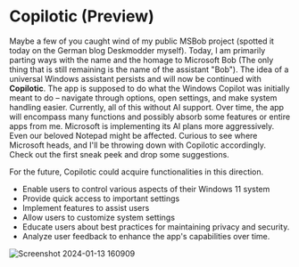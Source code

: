 # Copilotic (Preview)

Maybe a few of you caught wind of my public MSBob project (spotted it today on the German blog Deskmodder myself). Today, I am primarily parting ways with the name and the homage to Microsoft Bob (The only thing that is still remaining is the name of the assistant "Bob"). The idea of a universal Windows assistant persists and will now be continued with **Copilotic**. The app is supposed to do what the Windows Copilot was initially meant to do – navigate through options, open settings, and make system handling easier. Currently, all of this without AI support. Over time, the app will encompass many functions and possibly absorb some features or entire apps from me. Microsoft is implementing its AI plans more aggressively. Even our beloved Notepad might be affected. Curious to see where Microsoft heads, and I'll be throwing down with Copilotic accordingly. Check out the first sneak peek and drop some suggestions.

For the future, Copilotic could acquire functionalities in this direction.
- Enable users to control various aspects of their Windows 11 system 
- Provide quick access to important settings
- Implement features to assist users 
- Allow users to customize system settings 
- Educate users about best practices for maintaining privacy and security.
- Analyze user feedback to enhance the app's capabilities over time.

![Screenshot 2024-01-13 160909](https://github.com/builtbybel/Copilotic/assets/57478606/3d3a9af2-9ff5-4142-9a60-d3c42fba1810)
